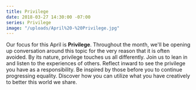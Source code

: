 ```yaml
---
title: Privilege
date: 2018-03-27 14:30:00 -07:00
series: Privilege
image: "/uploads/April%20-%20Privilege.jpg"
---
```


Our focus for this April is **Privilege**. Throughout the month, we'll be opening up conversation around this topic for the very reason that it is often avoided. By its nature, privilege touches us all differently. Join us to lean in and listen to the experiences of others. Reflect inward to see the privilege you have as a responsibility. Be inspired by those before you to continue progressing equality. Discover how you can utilize what you have creatively to better this world we share.